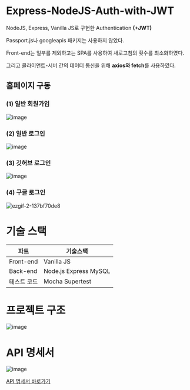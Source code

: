 # Express-NodeJS-Auth-with-JWT

NodeJS, Express, Vanilla JS로 구현한 Authentication **(+JWT)**

Passport.js나 googleapis 패키지는 사용하지 않았다.

Front-end는 일부를 제외하고는 SPA를 사용하여 새로고침의 횟수를 최소화하였다.

그리고 클라이언트-서버 간의 데이터 통신을 위해 **axios와 fetch**를 사용하였다.

## 홈페이지 구동
### (1) 일반 회원가입
![image](https://user-images.githubusercontent.com/47571973/158407542-03611e41-929f-4b5c-b5af-59da306aa117.png)

### (2) 일반 로그인
![image](https://user-images.githubusercontent.com/47571973/158408000-ce13f585-c336-4c4e-8d53-9e3f6f4ef164.png)


### (3) 깃허브 로그인
![image](https://user-images.githubusercontent.com/47571973/158407736-2be8c23a-2746-4ebf-bd49-17c232d640de.png)

### (4) 구글 로그인
![ezgif-2-137bf70de8](https://user-images.githubusercontent.com/47571973/154807285-c3708e04-5368-4031-a7d2-e70b5d3a9cbf.gif)


# 기술 스택
|파트|기술스택|
|--|--|
|Front-end|Vanilla JS|
|Back-end|Node.js Express MySQL|
|테스트 코드|Mocha Supertest|


# 프로젝트 구조
![image](https://user-images.githubusercontent.com/47571973/154196986-95a28824-56c7-4ecf-8e92-454b8df0fe07.png)


# API 명세서
![image](https://user-images.githubusercontent.com/47571973/158380823-b27c627b-9ed0-41bc-9874-ed05232e04f6.png)

<a href="https://ordinary-bait-736.notion.site/Express-Node-JS-Auth-API-7c59e5bc219b4e889a4c1726faf7d8ab">API 명세서 바로가기</a>